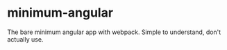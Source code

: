 # minimum-angular
The bare minimum angular app with webpack. Simple to understand, don't actually use.
